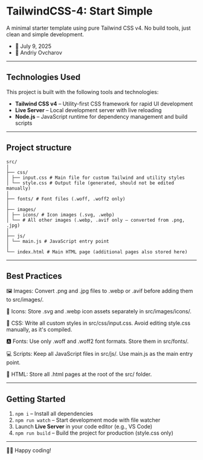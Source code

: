 # TailwindCSS-4: Start Simple
A minimal starter template using pure Tailwind CSS v4. No build tools, just clean and simple development.

- 📅 July 9, 2025
- 👤 Andriy Ovcharov

---

## Technologies Used

This project is built with the following tools and technologies:

- **Tailwind CSS v4** – Utility-first CSS framework for rapid UI development
- **Live Server** – Local development server with live reloading
- **Node.js** – JavaScript runtime for dependency management and build scripts

---

## Project structure
```
src/
│
├── css/
│ ├── input.css # Main file for custom Tailwind and utility styles
│ └── style.css # Output file (generated, should not be edited manually)
│
├── fonts/ # Font files (.woff, .woff2 only)
│
├── images/
│ ├── icons/ # Icon images (.svg, .webp)
│ └── # All other images (.webp, .avif only – converted from .png, .jpg)
│
├── js/
│ └── main.js # JavaScript entry point
│
└── index.html # Main HTML page (additional pages also stored here)
```
---

## Best Practices

🖼️ Images: Convert .png and .jpg files to .webp or .avif before adding them to src/images/.

🎯 Icons: Store .svg and .webp icon assets separately in src/images/icons/.

🎨 CSS: Write all custom styles in src/css/input.css. Avoid editing style.css manually, as it's compiled.

🅰️ Fonts: Use only .woff and .woff2 font formats. Store them in src/fonts/.

💻 Scripts: Keep all JavaScript files in src/js/. Use main.js as the main entry point.

📄 HTML: Store all .html pages at the root of the src/ folder.

---

## Getting Started

1. `npm i` – Install all dependencies
2. `npm run watch` – Start development mode with file watcher
3. Launch **Live Server** in your code editor (e.g., VS Code)
4. `npm run build` – Build the project for production (style.css only)

---

🧑‍💻 Happy coding!
